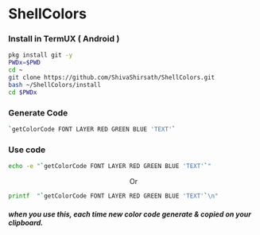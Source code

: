 # ShellColors

### Install in TermUX ( Android )

```bash
pkg install git -y 
PWDx=$PWD
cd ~
git clone https://github.com/ShivaShirsath/ShellColors.git
bash ~/ShellColors/install
cd $PWDx
```
### Generate Code 
```bash
`getColorCode FONT LAYER RED GREEN BLUE 'TEXT'`
```

### Use code
```bash
echo -e "`getColorCode FONT LAYER RED GREEN BLUE 'TEXT'`"
```
<p align=center>Or</p>

```bash
printf  "`getColorCode FONT LAYER RED GREEN BLUE 'TEXT'`\n"
```
##### when you use this, each time new color code generate & copied on your clipboard. 
